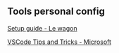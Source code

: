 ## Tools personal config

[Setup guide - Le wagon](https://github.com/lewagon/setup/blob/master/OSX.md)

 [VSCode Tips and Tricks - Microsoft](https://github.com/Microsoft/vscode-tips-and-tricks)

